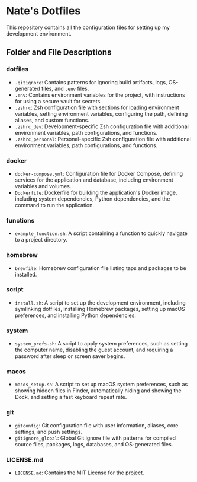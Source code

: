 # Nate's Dotfiles

This repository contains all the configuration files for setting up my development environment.

## Folder and File Descriptions

### dotfiles
- `.gitignore`: Contains patterns for ignoring build artifacts, logs, OS-generated files, and `.env` files.
- `.env`: Contains environment variables for the project, with instructions for using a secure vault for secrets.
- `.zshrc`: Zsh configuration file with sections for loading environment variables, setting environment variables, configuring the path, defining aliases, and custom functions.
- `.zshrc_dev`: Development-specific Zsh configuration file with additional environment variables, path configurations, and functions.
- `.zshrc_personal`: Personal-specific Zsh configuration file with additional environment variables, path configurations, and functions.

### docker
- `docker-compose.yml`: Configuration file for Docker Compose, defining services for the application and database, including environment variables and volumes.
- `Dockerfile`: Dockerfile for building the application's Docker image, including system dependencies, Python dependencies, and the command to run the application.

### functions
- `example_function.sh`: A script containing a function to quickly navigate to a project directory.

### homebrew
- `brewfile`: Homebrew configuration file listing taps and packages to be installed.

### script
- `install.sh`: A script to set up the development environment, including symlinking dotfiles, installing Homebrew packages, setting up macOS preferences, and installing Python dependencies.

### system
- `system_prefs.sh`: A script to apply system preferences, such as setting the computer name, disabling the guest account, and requiring a password after sleep or screen saver begins.

### macos
- `macos_setup.sh`: A script to set up macOS system preferences, such as showing hidden files in Finder, automatically hiding and showing the Dock, and setting a fast keyboard repeat rate.

### git
- `gitconfig`: Git configuration file with user information, aliases, core settings, and push settings.
- `gitignore_global`: Global Git ignore file with patterns for compiled source files, packages, logs, databases, and OS-generated files.

### LICENSE.md
- `LICENSE.md`: Contains the MIT License for the project.
